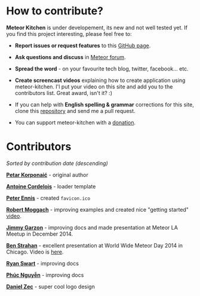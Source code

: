 How to contribute?
==================

**Meteor Kitchen** is under developement, its new and not well tested yet. If you find this project interesting, please feel free to:

- **Report issues or request features** to this <a href="https://github.com/perak/kitchen-site/issues" target="_blank">GitHub page</a>.

- **Ask questions and discuss** in <a href="https://forums.meteor.com/" target="_blank">Meteor forum</a>.

- **Spread the word** - on your favourite tech blog, twitter, facebook... etc.

- **Create screencast videos** explaining how to create application using meteor-kitchen. I'l put your video on this site and add you to the contributors list. Great award, isn't it? :)

- If you can help with **English spelling & grammar** corrections for this site, clone this <a href="https://github.com/perak/kitchen-site" target="_blank">repository</a> and send me a pull request.

- You can support meteor-kitchen with a <a href="{{pathFor 'donate'}}">donation</a>.


Contributors
============

*Sorted by contribution date (descending)*

<a href="https://github.com/perak" target="_blank"><b>Petar Korponaić</b></a> - original author

<a href="https://github.com/Billybobbonnet" target="_blank"><b>Antoine Cordelois</b></a> - loader template

<a href="https://github.com/peterennis" target="_blank"><b>Peter Ennis</b></a> - created `favicon.ico`

<a href="https://github.com/robmoggach" target="_blank"><b>Robert Moggach</b></a> - improving examples and created nice "getting started" <a href="//www.youtube.com/embed/9k5YRxjP58Y" target="_blank">video</a>.

<a href="https://github.com/jimbog" target="_blank"><b>Jimmy Garzon</b></a> - improving docs and made presentation at Meteor LA Meetup in December 2014.

<a href="https://github.com/benstr" target="_blank"><b>Ben Strahan</b></a> - excellent presentation at World Wide Meteor Day 2014 in Chicago. Video is <a href="http://www.youtube.com/watch?v=0njX2e7GwDs" target="_blank">here</a>.

<a href="https://github.com/TheAncientGoat" target="_blank"><b>Ryan Swart</b></a> - improving docs

<a href="https://github.com/npvn" target="_blank"><b>Phúc Nguyễn</b></a> - improving docs

<a href="http://danielonum.crevado.com/about" target="_blank"><b>Daniel Zec</b></a> - super cool logo design
